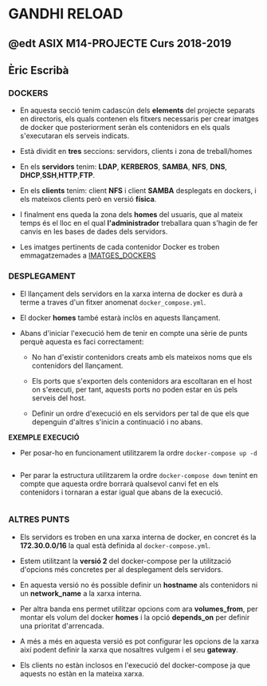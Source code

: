 # GANDHI RELOAD
## @edt ASIX M14-PROJECTE Curs 2018-2019
## Èric Escribà

### DOCKERS

* En aquesta secció tenim cadascún dels **elements** del projecte separats en directoris, els quals contenen els fitxers necessaris per crear imatges de docker que posteriorment seràn els contenidors en els quals s'executaran els serveis indicats.

* Està dividit en **tres** seccions: servidors, clients i zona de treball/homes 

* En els **servidors** tenim: **LDAP**, **KERBEROS**, **SAMBA**, **NFS**, **DNS**, **DHCP**,**SSH**,**HTTP**,**FTP**.

* En els **clients** tenim: client **NFS** i client **SAMBA** desplegats en dockers, i els mateixos clients però en versió **física**. 

* I finalment ens queda la zona dels **homes** del usuaris, que al mateix temps és el lloc en el qual **l'administrador** treballara quan s'hagin de fer canvis en les bases de dades dels servidors. 

* Les imatges pertinents de cada contenidor Docker es troben emmagatzemades a [IMATGES_DOCKERS](https://hub.docker.com/u/eescriba/)


### DESPLEGAMENT

* El llançament dels servidors en la xarxa interna de docker es durà a terme a traves d'un fitxer anomenat `docker_compose.yml`.

* El docker **homes** també estarà inclòs en aquests llançament.

* Abans d'iniciar l'execució hem de tenir en compte una sèrie de punts perquè aquesta es faci correctament:

	- No han d'existir contenidors creats amb els mateixos noms que els contenidors del llançament.
	
	- Els ports que s'exporten dels contenidors ara escoltaran en el host on s'executi, per tant, aquests ports no poden estar en ús pels serveis del host.

	- Definir un ordre d'execució en els servidors per tal de que els que depenguin d'altres s'inicin a continuació i no abans.
	

**EXEMPLE EXECUCIÓ**

* Per posar-ho en funcionament utilitzarem la ordre `docker-compose up -d`

```

```

* Per parar la estructura utilitzarem la ordre `docker-compose down` tenint en compte que aquesta ordre borrarà qualsevol canvi fet en els contenidors i tornaran a estar igual que abans de la execució.

```

```



### ALTRES PUNTS

* Els servidors es troben en una xarxa interna de docker, en concret és la **172.30.0.0/16** la qual està definida al `docker-compose.yml`.

* Estem utilitzant la **versió 2** del docker-compose per la utilització d'opcions més concretes per al desplegament dels servidors. 

* En aquesta versió no és possible definir un **hostname** als contenidors ni un **network_name** a la xarxa interna.

* Per altra banda ens permet utilitzar opcions com ara **volumes_from**, per montar els volum del docker **homes** i la opció **depends_on** per definir una prioritat d'arrencada. 

* A més a més en aquesta versió es pot configurar les opcions de la xarxa així podent definir la xarxa que nosaltres vulgem i el seu **gateway**.

* Els clients no estàn inclosos en l'execució del docker-compose ja que aquests no estàn en la mateixa xarxa. 




